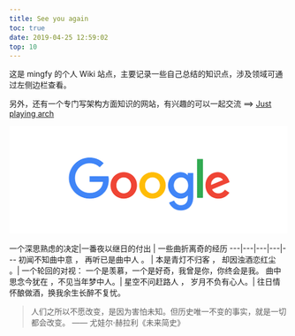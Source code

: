 ```yaml
---
title: See you again
toc: true
date: 2019-04-25 12:59:02
top: 10
---
```




这是 mingfy 的个人 Wiki 站点，主要记录一些自己总结的知识点，涉及领域可通过左侧边栏查看。

另外，还有一个专门写架构方面知识的网站，有兴趣的可以一起交流  ==>  [Just playing arch](http://arch.minfy.cn/)


![](index/go.gif)

一个深思熟虑的决定|一番夜以继日的付出 | 一些曲折离奇的经历 
---|---|---|---|---
初闻不知曲中意 ， 再听已是曲中人 。 | 本是青灯不归客 ， 却因浊酒恋红尘 。| 一个轮回的对视： 一个是羡慕，一个是好奇，我曾是你，你终会是我。
曲中思念今犹在 ，不见当年梦中人。|  星空不问赶路人 ， 岁月不负有心人。| 往日情怀酿做酒，换我余生长醉不复忧。







<!--  

![](index/arch-01.png)

本文是一个索引帖，方便找到自己感兴趣的文章，你也可以使用左侧的分类及搜索功能。
有新文章时会更新本文，建议大家加入收藏夹中，如果你觉得本站不错，欢迎你转发给朋友。


## 前端
主要围绕Vue生态和ES6语法，也涉及到周边构建工具等的介绍和使用。

## 后端
主要语言是Java，深度解析Spring及Spring Boot。

还有关于并发控制、网络编程、设计模式等系列文章。





> 人们之所以不愿改变，是因为害怕未知。但历史唯一不变的事实，就是一切都会改变。
>                                               —— 尤娃尔·赫拉利《未来简史》
>                                               
![](index/banner.jpg)

自我管理，知识管理，时间管理，阅读，写作，思维导图，Wiz，TimeMeter

推荐博客 | 推荐书籍 
---|---|---|---
[阮一峰](http://www.ruanyifeng.com/) | 未来架构(张亮/吴晟/敖小剑/宋净超) 
[翟永超](http://blog.didispace.com/) | 枪炮、病菌与钢铁([美]贾雷德.戴蒙德) 
[JavaDoop](https://javadoop.com) | 

 -->

<!-- 
推荐博客 | 推荐书籍 | 推荐技术 | 推荐Github
---|---|---|---
[阮一峰](http://www.ruanyifeng.com/) | 未来架构(张亮/吴晟/敖小剑/宋净超) | todo | todo
[翟永超](http://blog.didispace.com/) | | | 
[JavaDoop](https://javadoop.com) | | | 
[徐靖峰](https://www.cnkirito.moe/) | | | 
[纯洁的微笑](http://www.ityouknow.com/spring-boot.html) | | | 

后端 | 前端 | 容器服务 | 大数据
---|---|---|---
Spring Boot |  Vue | Docker | Hadoop
Spring Cloud | webpack | kubernate | Hbase 
Mybatis |  iView | Rancher | Spark
Dubbo |  | |
RabbitMQ | | | 
-->


<!-- ## 后端技术栈
技术 | 名称 | 官网
---|---|---
Spring Boot | you know | https://spring.io/projects/spring-boot
Spring Cloud | 微服务框架 | https://spring.io/projects/spring-cloud
Mybatis | ORM框架 | http://www.mybatis.org/mybatis-3/zh/index.html
Dubbo | RPC框架 | http://dubbo.apache.org/zh-cn/
RabbitMQ | 消息队列 | aa

## 前端技术栈
技术 | 名称 | 官网
---|---|---
Node.js | aa | https://nodejs.org/en/
Vue| aaa | https://vuejs.org/
webpack | aa | https://webpack.js.org/

## 大数据技术栈
技术 | 名称 | 官网
---|---|---
Node.js | aa | https://nodejs.org/en/ -->


> 人们之所以不愿改变，是因为害怕未知。但历史唯一不变的事实，就是一切都会改变。       —— 尤娃尔·赫拉利《未来简史》